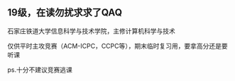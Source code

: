 ## 19级，在读勿扰求求了QAQ

石家庄铁道大学信息科学与技术学院，主修计算机科学与技术

仅供平时主攻竞赛（ACM-ICPC，CCPC等），期末临时复习用，要拿高分还是要听课

ps.十分不建议竞赛逃课
